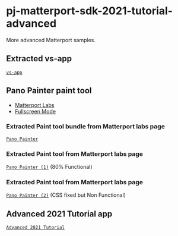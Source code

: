 # pj-matterport-sdk-2021-tutorial-advanced
More advanced Matterport samples.

## Extracted vs-app
[`vs-app`](matterport-vs-app/README.md)

## Pano Painter paint tool

- [Matterport Labs](https://labs.matterport.com/#/app/1)
- [Fullscreen Mode](`https://static.matterport.com/showcase-sdk/examples/current/painter/index.html?m=j4RZx7ZGM6T&apiHost=https://my.matterport.com&applicationKey=08s53auxt9txz1w6hx2iww1qb`)

### Extracted Paint tool bundle from Matterport labs page
[`Pano Painter`](matterport-labs/README.md)

### Extracted Paint tool from Matterport labs page 
[`Pano Painter (1)`](matterport-wall-paint/README.md) (80% Functional)

### Extracted Paint tool from Matterport labs page 
[`Pano Painter (2)`](matterport-wall-paint-css/README.md) (CSS fixed but Non Functional)

## Advanced 2021 Tutorial app
[`Advanced 2021 Tutorial`](2021-tutorial-advanced/README.md)